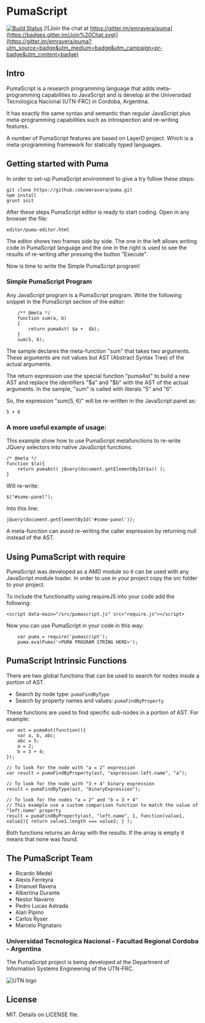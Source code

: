 # PumaScript

[![Build Status](https://travis-ci.org/pumascript/puma.svg?branch=master)](https://travis-ci.org/pumascript/puma)
[![Join the chat at https://gitter.im/emravera/puma](https://badges.gitter.im/Join%20Chat.svg)](https://gitter.im/emravera/puma?utm_source=badge&utm_medium=badge&utm_campaign=pr-badge&utm_content=badge)

## Intro

PumaScript is a research programming language that adds meta-programming capabilities to JavaScript and is develop at the Universidad Tecnologica Nacional (UTN-FRC) in Cordoba, Argentina.

It has exactly the same syntax and semantic than regular JavaScript plus meta-programming capabilities such as introspection and re-writing features.

A number of PumaScript features are based on LayerD project. Which is a meta-programming framework for statically typed languages.

## Getting started with Puma

In order to set-up PumaScript environment to give a try follow these steps:

```
git clone https://github.com/emravera/puma.git
npm install
grunt init

```

After these steps PumaScript editor is ready to start coding. Open in any browser the file:

```
editor/puma-editor.html
```

The editor shows two frames side by side. The one in the left allows writing code in PumaScript language and the one in the right is used to see the results of re-writing after pressing the button "Execute".

Now is time to write the Simple PumaScript program!

### Simple PumaScript Program

Any JavaScript program is a PumaScript program. Write the following snippet in the PumaScript section of the editor:

```
    /** @meta */
    function sum(a, b)
    {
        return pumaAst( $a +  $b);
    }
    sum(5, 6);
```

The sample declares the meta-function "sum" that takes two arguments. These arguments are not values but AST (Abstract Syntax Tree) of the actual arguments.

The return expression use the special function "pumaAst" to build a new AST and replace the identifiers "$a" and "$b" with the AST of the actual arguments. In the sample, "sum" is called with literals "5" and "6".

So, the expression "sum(5, 6)" will be re-written in the JavaScript panel as:

```
5 + 6
```

### A more useful example of usage:

This example show how to use PumaScript metafunctions to re-write JQuery selectors into native JavaScript functions:

```
/* @meta */
function $(a){
    return pumaAst( jQuery(document.getElementById($a)) );
}

```

Will re-write:

```
$("#some-panel");
```

Into this line:

```
jQuery(document.getElementById('#some-panel'));
```

A meta-function can avoid re-writing the caller expression by returning null instead of the AST.


## Using PumaScript with require

PumaScript was developed as a AMD module so it can be used with any JavaScript module loader. In order to use in your project copy the src folder to your project.

To include the functionality using requireJS into your code add the following:

```
<script data-main="/src/pumascript.js" src="require.js"></script>
```

Now you can use PumaScript in your code in this way:

```
    var puma = require('pumascript');
    puma.evalPuma('<PUMA PROGRAM STRING HERE>');
```

## PumaScript Intrinsic Functions

There are two global functions that can be used to search for nodes inside a portion of AST.

* Search by node type: `pumaFindByType`
* Search by property names and values: `pumaFindByProperty`

These functions are used to find specific sub-nodes in a portion of AST. For example:

```
var ast = pumaAst(function(){
    var a, b, abc;
    abc = 5;
    a = 2;
    b = 3 + 4;
});

// To look for the node with "a = 2" expression
var result = pumaFindByProperty(ast, "expression.left.name", "a");

// To look for the node with "3 + 4" binary expression
result = pumaFindByType(ast, "BinaryExpression");

// To look for the nodes "a = 2" and "b = 3 + 4"
// This example use a custom comparison function to match the value of "left.name" property
result = pumaFindByProperty(ast, "left.name", 1, function(value1, value2){ return value1.length === value2; } );
```
Both functions returns an Array with the results. If the array is empty it means that none was found.

## The PumaScript Team
* Ricardo Medel
* Alexis Ferreyra
* Emanuel Ravera
* Albertina Durante
* Nestor Navarro
* Pedro Lucas Astrada
* Alan Pipino
* Carlos Ryser
* Marcelo Pignataro

### Universidad Tecnologica Nacional - Facultad Regional Cordoba - Argentina
The PumaScript project is being developed at the Department of Information Systems Engineering of the UTN-FRC.

![UTN logo](http://upload.wikimedia.org/wikipedia/commons/thumb/6/67/UTN_logo.jpg/200px-UTN_logo.jpg "UTN logo")

## License

MIT. Details on LICENSE file.
